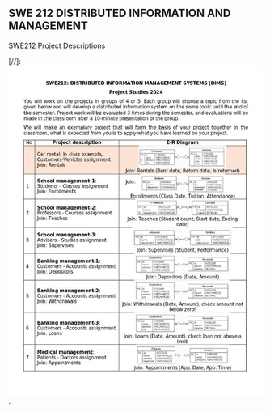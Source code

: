 ## SWE 212 DISTRIBUTED INFORMATION AND MANAGEMENT

[SWE212 Project Descriptions](SWE212_ProjectDescriptions_2024.pdf)

[//]: ![SWE212 Project Descriptions](./SWE212_ProjectDescriptions_2024.jpg "SWE212 - 2024 Project Descriptions").
